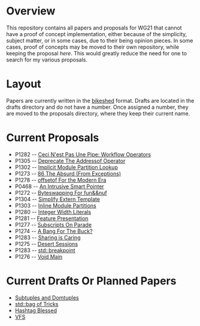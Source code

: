 # Overview

This repository contains all papers and proposals for WG21 that cannot have
a proof of concept implementation, either because of the simplicity, subject
matter, or in some cases, due to their being opinion pieces. In some cases,
proof of concepts may be moved to their own repository, while keeping the
proposal *here*. This would greatly reduce the need for one to search for
my various proposals.

# Layout

Papers are currently written in the [bikeshed] format. Drafts are located in
the drafts directory and do not have a number. Once assigned a number, they are
moved to the proposals directory, where they keep their current name.

# Current Proposals


 * P1282 -- [Ceci N'est Pas Une Pipe: Workflow Operators]
 * P1305 -- [Deprecate The Addressof Operator]
 * P1302 -- [Implicit Module Partition Lookup]
 * P1273 -- [86 The Absurd (From Exceptions)]
 * P1278 -- [offsetof For the Modern Era]
 * P0468 -- [An Intrusive Smart Pointer]
 * P1272 -- [Byteswapping For fun&&nuf]
 * P1304 -- [Simplify Extern Template]
 * P1303 -- [Inline Module Partitions]
 * P1280 -- [Integer Width Literals]
 * P1281 -- [Feature Presentation]
 * P1277 -- [Subscripts On Parade]
 * P1274 -- [A Bang For The Buck?]
 * P1283 -- [Sharing is Caring]
 * P1275 -- [Desert Sessions]
 * P1283 -- [std::breakpoint]
 * P1276 -- [Void Main]

# Current Drafts Or Planned Papers
 * [Subtuples and Domtuples]()
 * [std::bag of Tricks]()
 * [Hashtag Blessed]()
 * [VFS]()

[bikeshed]: https://github.com/tabatkins/bikeshed
[Ceci N'est Pas Une Pipe: Workflow Operators]: https://api.csswg.org/bikeshed/?force=1&url=https://git.io/fxsWc
[Deprecate The Addressof Operator]: https://api.csswg.org/bikeshed/?force=1&url=https://git.io/fxGSW 
[Implicit Module Partition Lookup]: https://api.csswg.org/bikeshed/?force=1&url=https://git.io/fxG98
[86 The Absurd (From Exceptions)]: https://api.csswg.org/bikeshed/?force=1&url=https://git.io/fx3hD
[offsetof For the Modern Era]: https://api.csswg.org/bikeshed/?force=1&url=https://git.io/fxsLQ
[An Intrusive Smart Pointer]: https://api.csswg.org/bikeshed/?force=1&url=https://git.io/fxsVI
[Byteswapping For fun&&nuf]: https://api.csswg.org/bikeshed/?force=1&url=https://git.io/fAvW7
[Simplify Extern Template]: https://api.csswg.org/bikeshed/?force=1&url=https://git.io/fxGHv
[Inline Module Partitions]: https://api.csswg.org/bikeshed/?force=1&url=https://git.io/fxG9H
[Integer Width Literals]: https://api.csswg.org/bikeshed/?force=1&url=https://git.io/fx3gF
[Feature Presentation]: https://api.csswg.org/bikeshed/?force=1&url=https://git.io/fxs9E 
[Subscripts On Parade]: https://api.csswg.org/bikeshed/?force=1&url=https://git.io/fxs9G
[A Bang For The Buck?]: https://api.csswg.org/bikeshed/?force=1&url=https://git.io/fxsv8
[Sharing is Caring]: https://api.csswg.org/bikeshed/?force=1&url=https://git.io/fxsO7
[Desert Sessions]: https://api.csswg.org/bikeshed/?force=1&url=https://git.io/fxsCx
[std::breakpoint]: https://api.csswg.org/bikeshed/?force=1&url=https://git.io/fxsZ6
[Void Main]: https://api.csswg.org/bikeshed/?force=1&url=https://git.io/fxsmz
